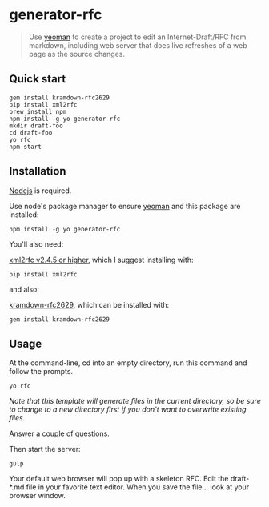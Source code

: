# generator-rfc

> Use [yeoman][] to create a project to edit an Internet-Draft/RFC from
> markdown, including web server that does live refreshes of a web page as
> the source changes.

[yeoman]: http://yeoman.io/

## Quick start

```
gem install kramdown-rfc2629
pip install xml2rfc
brew install npm
npm install -g yo generator-rfc
mkdir draft-foo
cd draft-foo
yo rfc
npm start
```

## Installation
[Nodejs](https://nodejs.org/en/) is required.

Use node's package manager to ensure [yeoman][] and this package are installed:

```
npm install -g yo generator-rfc
```

You'll also need:

[xml2rfc v2.4.5 or higher](https://pypi.python.org/pypi/xml2rfc), which I
suggest installing with:

```
pip install xml2rfc
```

and also:

[kramdown-rfc2629](https://github.com/cabo/kramdown-rfc2629), which can be
installed with:

```
gem install kramdown-rfc2629
```

## Usage

At the command-line, cd into an empty directory, run this command and follow
the prompts.

```
yo rfc
```

_Note that this template will generate files in the current directory, so be
sure to change to a new directory first if you don't want to overwrite existing
files._

Answer a couple of questions.  

Then start the server:

```
gulp
```

Your default web browser will pop up with a skeleton RFC.  Edit the
draft-*.md file in your favorite text editor.  When you save the file...
look at your browser window.
